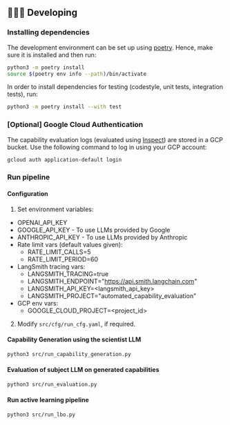 ## 🧑🏿‍💻 Developing

### Installing dependencies

The development environment can be set up using
[poetry](https://python-poetry.org/docs/#installation). Hence, make sure it is
installed and then run:

```bash
python3 -m poetry install
source $(poetry env info --path)/bin/activate
```

In order to install dependencies for testing (codestyle, unit tests, integration tests),
run:

```bash
python3 -m poetry install --with test
```

### [Optional] Google Cloud Authentication

The capability evaluation logs (evaluated using [Inspect](https://inspect.aisi.org.uk/)) are stored in a GCP bucket. Use the following command to log in using your GCP account:

```bash
gcloud auth application-default login
```

### Run pipeline

#### Configuration

1. Set environment variables:

- OPENAI_API_KEY
- GOOGLE_API_KEY - To use LLMs provided by Google
- ANTHROPIC_API_KEY - To use LLMs provided by Anthropic
- Rate limit vars (default values given):
    - RATE_LIMIT_CALLS=5
    - RATE_LIMIT_PERIOD=60
- LangSmith tracing vars:
    - LANGSMITH_TRACING=true
    - LANGSMITH_ENDPOINT="https://api.smith.langchain.com"
    - LANGSMITH_API_KEY=<langsmith_api_key>
    - LANGSMITH_PROJECT="automated_capability_evaluation"
- GCP env vars:
    - GOOGLE_CLOUD_PROJECT=<project_id>

2. Modify `src/cfg/run_cfg.yaml`, if required.

#### Capability Generation using the scientist LLM

```bash
python3 src/run_capability_generation.py
```

#### Evaluation of subject LLM on generated capabilities

```bash
python3 src/run_evaluation.py
```

#### Run active learning pipeline

```bash
python3 src/run_lbo.py
```
